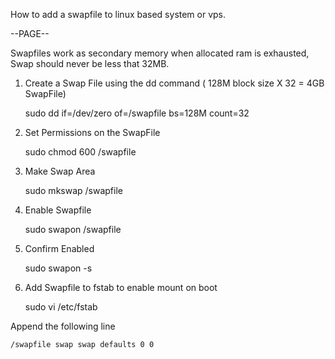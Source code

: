 How to add a swapfile to linux based system or vps.

--PAGE--

Swapfiles work as secondary memory when allocated ram is exhausted, Swap should never be less that 32MB.


1. Create a Swap File using the dd command ( 128M block size X 32 = 4GB SwapFile)

	sudo dd if=/dev/zero of=/swapfile bs=128M count=32

2. Set Permissions on the SwapFile

	sudo chmod 600 /swapfile

3. Make Swap Area
	
	sudo mkswap /swapfile
4.  Enable Swapfile
	
	sudo swapon /swapfile

5.  Confirm Enabled

	sudo swapon -s

6.  Add Swapfile to fstab to enable mount on boot

	sudo vi /etc/fstab
	
Append the following line 

	/swapfile swap swap defaults 0 0
